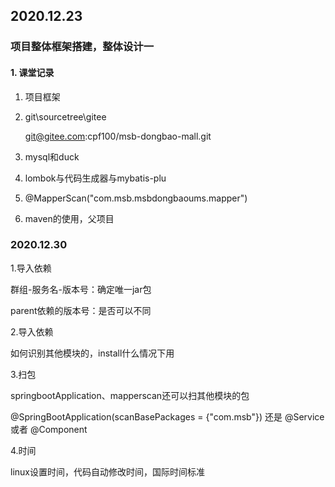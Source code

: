 ## 2020.12.23

### 项目整体框架搭建，整体设计一

#### 1. 课堂记录

1. 项目框架

2. git\sourcetree\gitee

   git@gitee.com:cpf100/msb-dongbao-mall.git

3. mysql和duck

4. lombok与代码生成器与mybatis-plu

5. @MapperScan("com.msb.msbdongbaoums.mapper")

6. maven的使用，父项目<parent>



### 2020.12.30

1.导入依赖

群组-服务名-版本号：确定唯一jar包

parent依赖的版本号：是否可以不同

2.导入依赖

如何识别其他模块的，install什么情况下用

3.扫包

springbootApplication、mapperscan还可以扫其他模块的包

@SpringBootApplication(scanBasePackages = {"com.msb"}) 还是 @Service 或者 @Component

4.时间

linux设置时间，代码自动修改时间，国际时间标准





























